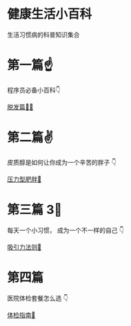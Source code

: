 # 健康生活小百科

生活习惯病的科普知识集合

第一篇☝️
====

程序员必备小百科👇

[脱发篇🧎‍♂️](https://github.com/PearlCoastal/HealthyLife/blob/master/%E8%84%B1%E5%8F%91.md)

第二篇✌️
====
皮质醇是如何让你成为一个辛苦的胖子 👇

[压力型肥胖🍐](https://github.com/PearlCoastal/HealthyLife/blob/master/Fat.md)

第三篇 3⃣️
====
每天一个小习惯， 成为一个不一样的自己 👇

[吸引力法则🧲](https://github.com/PearlCoastal/HealthyLife/blob/master/xiyinli.md)

第四篇
====

医院体检套餐怎么选 👇

[体检指南🧭](https://github.com/PearlCoastal/HealthyLife/blob/master/physical_checkup.md)
